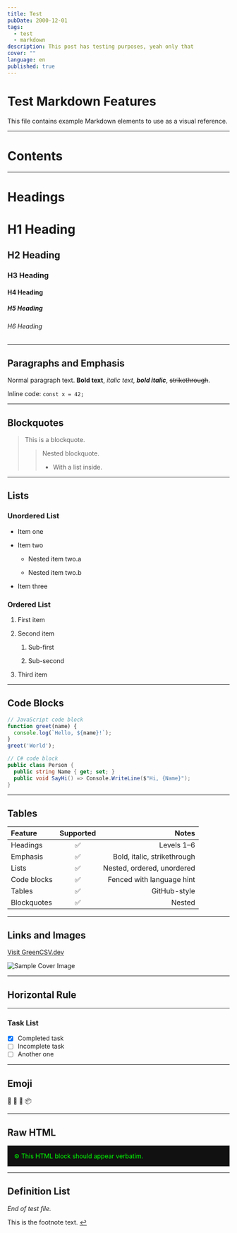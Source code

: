 ```yaml
---
title: Test
pubDate: 2000-12-01
tags:
  - test
  - markdown
description: This post has testing purposes, yeah only that
cover: ""
language: en
published: true
---
```


# Test Markdown Features

This file contains example Markdown elements to use as a visual reference.

---
# Contents
---
# Headings

# H1 Heading

## H2 Heading

### H3 Heading

#### H4 Heading

##### H5 Heading

###### H6 Heading

---
## Paragraphs and Emphasis 

Normal paragraph text. **Bold text**, _italic text_, **_bold italic_**, ~~strikethrough~~.

Inline code: `const x = 42;`

---

## Blockquotes

> This is a blockquote.
> 
> > Nested blockquote.
> > 
> > - With a list inside.
> >     

---

## Lists

### Unordered List

- Item one

- Item two

    - Nested item two.a

    - Nested item two.b

- Item three


### Ordered List

1. First item

2. Second item

    1. Sub-first

    2. Sub-second

3. Third item


---

## Code Blocks

```js
// JavaScript code block
function greet(name) {
  console.log(`Hello, ${name}!`);
}
greet('World');
```

```csharp
// C# code block
public class Person {
  public string Name { get; set; }
  public void SayHi() => Console.WriteLine($"Hi, {Name}");
}
```

---
## Tables

|Feature|Supported|Notes|
|:---|:---:|---:|
|Headings|✅|Levels 1–6|
|Emphasis|✅|Bold, italic, strikethrough|
|Lists|✅|Nested, ordered, unordered|
|Code blocks|✅|Fenced with language hint|
|Tables|✅|GitHub-style|
|Blockquotes|✅|Nested|

---

## Links and Images

[Visit GreenCSV.dev](https://greencsv.dev/)

![Sample Cover Image](https://via.placeholder.com/800x200 "Cover Image Placeholder")

---

## Horizontal Rule

---

### Task List

- [x] Completed task  
- [ ] Incomplete task  
- [ ] Another one

---

## Emoji

🎉 🚀 🐛 📦

---
## Raw HTML

<div style="padding:1em; border:1px solid #333; background:#111; color:#0f0;"> ⚙️ This HTML block should appear verbatim. </div>

---

## Definition List

_End of test file._

This is the footnote text. [↩](#user-content-fnref-1)
